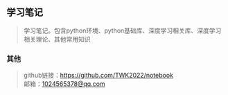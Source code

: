 ## 学习笔记
>学习笔记。包含python环境、python基础库、深度学习相关库、深度学习相关理论、其他常用知识
### 其他
>github链接：https://github.com/TWK2022/notebook  
>邮箱：1024565378@qq.com  